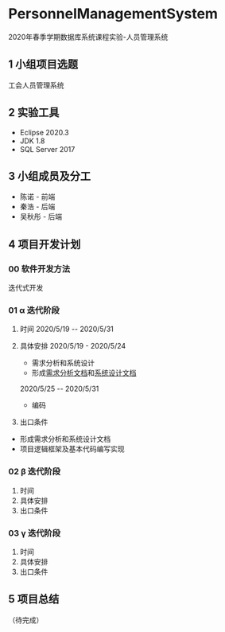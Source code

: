 # PersonnelManagementSystem

2020年春季学期数据库系统课程实验-人员管理系统

## 1 小组项目选题

工会人员管理系统

## 2 实验工具

- Eclipse 2020.3
- JDK 1.8
- SQL Server 2017

## 3 小组成员及分工

- 陈诺 - 前端
- 秦浩 - 后端
- 吴秋彤 - 后端

## 4 项目开发计划

### 00 软件开发方法

迭代式开发

### 01 α 迭代阶段

1. 时间
2020/5/19 -- 2020/5/31
2. 具体安排
    2020/5/19 - 2020/5/24
    - 需求分析和系统设计
    - 形成[需求分析文档](documents/需求分析说明书V1.0.md)和[系统设计文档](documents/系统设计说明书V1.0.md)

    2020/5/25 -- 2020/5/31
    - 编码

3. 出口条件

- 形成需求分析和系统设计文档
- 项目逻辑框架及基本代码编写实现

### 02 β 迭代阶段

1. 时间
2. 具体安排
3. 出口条件

### 03 γ 迭代阶段

1. 时间
2. 具体安排
3. 出口条件

## 5 项目总结

（待完成）
